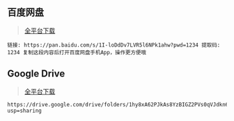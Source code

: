 ## 百度网盘

> [全平台下载](https://pan.baidu.com/s/1I-loDdDv7LVR5l6NPk1ahw?pwd=1234)

```
链接: https://pan.baidu.com/s/1I-loDdDv7LVR5l6NPk1ahw?pwd=1234 提取码: 1234 复制这段内容后打开百度网盘手机App，操作更方便哦
```

## Google Drive

> [全平台下载](https://drive.google.com/drive/folders/1hy8xA62PJkAs8YzBIGZ2PVs0qVJdkn6n?usp=sharing)

```
https://drive.google.com/drive/folders/1hy8xA62PJkAs8YzBIGZ2PVs0qVJdkn6n?usp=sharing
```


